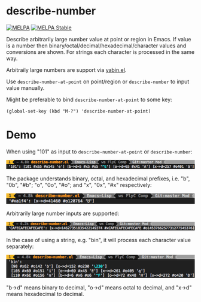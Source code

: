 # describe-number

[![MELPA](http://melpa.org/packages/describe-number-badge.svg)](http://melpa.org/#/describe-number)
[![MELPA Stable](http://stable.melpa.org/packages/describe-number-badge.svg)](http://stable.melpa.org/#/describe-number)

Describe arbitrarily large number value at point or region in Emacs. If value is a number then binary/octal/decimal/hexadecimal/character values and conversions are shown. For strings each character is processed in the same way.

Arbitraily large numbers are support via [yabin.el](https://github.com/d5884/yabin).

Use `describe-number-at-point` on point/region or `describe-number` to input value manually.

Might be preferable to bind `describe-number-at-point` to some key:
```elisp
(global-set-key (kbd "M-?") 'describe-number-at-point)
```

# Demo
When using "101" as input to `describe-number-at-point` or `describe-number`:

![](demo-num.png)

The package understands binary, octal, and hexadecimal prefixes, i.e. "b", "0b", "#b"; "o", "0o", "#o"; and "x", "0x", "#x" respectively:

![](demo-prefix-num.png)

Arbitrarily large number inputs are supported:

![](demo-arb-num.png)

In the case of using a string, e.g. "bin", it will process each character value separately:

![](demo-string.png)

"b->d" means binary to decimal, "o->d" means octal to decimal, and "x->d" means hexadecimal to decimal.
